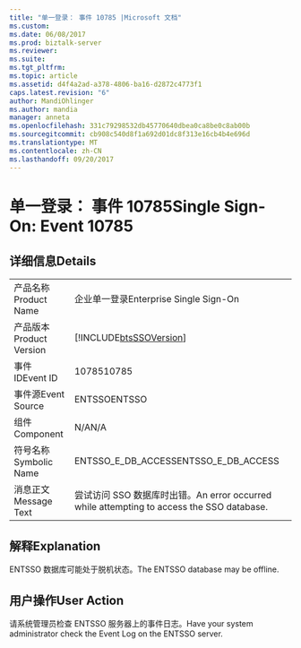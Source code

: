 ```yaml
---
title: "单一登录： 事件 10785 |Microsoft 文档"
ms.custom: 
ms.date: 06/08/2017
ms.prod: biztalk-server
ms.reviewer: 
ms.suite: 
ms.tgt_pltfrm: 
ms.topic: article
ms.assetid: d4f4a2ad-a378-4806-ba16-d2872c4773f1
caps.latest.revision: "6"
author: MandiOhlinger
ms.author: mandia
manager: anneta
ms.openlocfilehash: 331c79298532db45770640dbea0ca8be0c8ab00b
ms.sourcegitcommit: cb908c540d8f1a692d01dc8f313e16cb4b4e696d
ms.translationtype: MT
ms.contentlocale: zh-CN
ms.lasthandoff: 09/20/2017
---
```

# <a name="single-sign-on-event-10785"></a><span data-ttu-id="a73a4-102">单一登录： 事件 10785</span><span class="sxs-lookup"><span data-stu-id="a73a4-102">Single Sign-On: Event 10785</span></span>
## <a name="details"></a><span data-ttu-id="a73a4-103">详细信息</span><span class="sxs-lookup"><span data-stu-id="a73a4-103">Details</span></span>  
  
|||  
|-|-|  
|<span data-ttu-id="a73a4-104">产品名称</span><span class="sxs-lookup"><span data-stu-id="a73a4-104">Product Name</span></span>|<span data-ttu-id="a73a4-105">企业单一登录</span><span class="sxs-lookup"><span data-stu-id="a73a4-105">Enterprise Single Sign-On</span></span>|  
|<span data-ttu-id="a73a4-106">产品版本</span><span class="sxs-lookup"><span data-stu-id="a73a4-106">Product Version</span></span>|[!INCLUDE[btsSSOVersion](../includes/btsssoversion-md.md)]|  
|<span data-ttu-id="a73a4-107">事件 ID</span><span class="sxs-lookup"><span data-stu-id="a73a4-107">Event ID</span></span>|<span data-ttu-id="a73a4-108">10785</span><span class="sxs-lookup"><span data-stu-id="a73a4-108">10785</span></span>|  
|<span data-ttu-id="a73a4-109">事件源</span><span class="sxs-lookup"><span data-stu-id="a73a4-109">Event Source</span></span>|<span data-ttu-id="a73a4-110">ENTSSO</span><span class="sxs-lookup"><span data-stu-id="a73a4-110">ENTSSO</span></span>|  
|<span data-ttu-id="a73a4-111">组件</span><span class="sxs-lookup"><span data-stu-id="a73a4-111">Component</span></span>|<span data-ttu-id="a73a4-112">N/A</span><span class="sxs-lookup"><span data-stu-id="a73a4-112">N/A</span></span>|  
|<span data-ttu-id="a73a4-113">符号名称</span><span class="sxs-lookup"><span data-stu-id="a73a4-113">Symbolic Name</span></span>|<span data-ttu-id="a73a4-114">ENTSSO_E_DB_ACCESS</span><span class="sxs-lookup"><span data-stu-id="a73a4-114">ENTSSO_E_DB_ACCESS</span></span>|  
|<span data-ttu-id="a73a4-115">消息正文</span><span class="sxs-lookup"><span data-stu-id="a73a4-115">Message Text</span></span>|<span data-ttu-id="a73a4-116">尝试访问 SSO 数据库时出错。</span><span class="sxs-lookup"><span data-stu-id="a73a4-116">An error occurred while attempting to access the SSO database.</span></span>|  
  
## <a name="explanation"></a><span data-ttu-id="a73a4-117">解释</span><span class="sxs-lookup"><span data-stu-id="a73a4-117">Explanation</span></span>  
 <span data-ttu-id="a73a4-118">ENTSSO 数据库可能处于脱机状态。</span><span class="sxs-lookup"><span data-stu-id="a73a4-118">The ENTSSO database may be offline.</span></span>  
  
## <a name="user-action"></a><span data-ttu-id="a73a4-119">用户操作</span><span class="sxs-lookup"><span data-stu-id="a73a4-119">User Action</span></span>  
 <span data-ttu-id="a73a4-120">请系统管理员检查 ENTSSO 服务器上的事件日志。</span><span class="sxs-lookup"><span data-stu-id="a73a4-120">Have your system administrator check the Event Log on the ENTSSO server.</span></span>